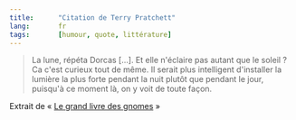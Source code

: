 ```yaml
---
title:      "Citation de Terry Pratchett"
lang:       fr
tags:       [humour, quote, littérature]
---
```



> La lune, répéta Dorcas [...]. Et elle n'éclaire pas autant que le soleil ? Ca c'est curieux tout de même. Il serait plus intelligent d'installer la lumière la plus forte pendant la nuit plutôt que pendant le jour, puisqu'à ce moment là, on y voit de toute façon.


Extrait de « [Le grand livre des gnomes](http://www.amazon.fr/exec/obidos/ASIN/2290315095/phpheaven-21) »
